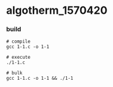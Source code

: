 # algotherm_1570420

### build
```shell
# compile
gcc 1-1.c -o 1-1

# execute
./1-1.c

# bulk
gcc 1-1.c -o 1-1 && ./1-1
```